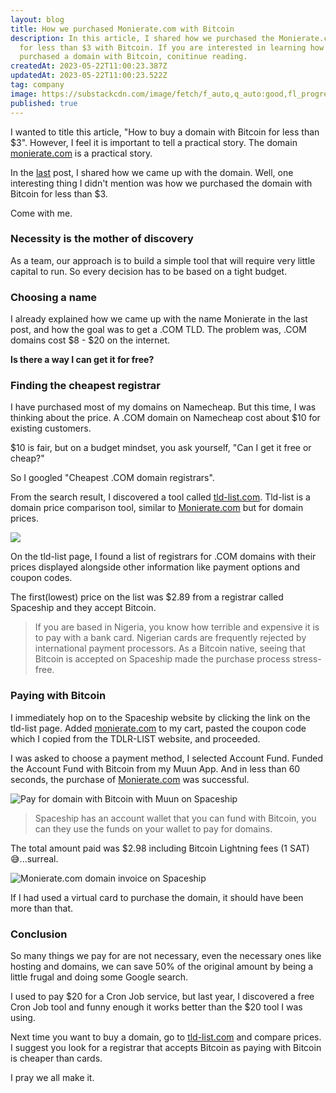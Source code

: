 ```yaml
---
layout: blog
title: How we purchased Monierate.com with Bitcoin
description: In this article, I shared how we purchased the Monierate.com domain
  for less than $3 with Bitcoin. If you are interested in learning how to
  purchased a domain with Bitcoin, conitinue reading.
createdAt: 2023-05-22T11:00:23.387Z
updatedAt: 2023-05-22T11:00:23.522Z
tag: company
image: https://substackcdn.com/image/fetch/f_auto,q_auto:good,fl_progressive:steep/https%3A%2F%2Fsubstack-post-media.s3.amazonaws.com%2Fpublic%2Fimages%2F2bb229ac-611a-49bd-9ea6-b66f371ec9fd_720x701.png
published: true
---
```


I wanted to title this article, "How to buy a domain with Bitcoin for less than $3". However, I feel it is important to tell a practical story. The domain [monierate.com](http://monierate.com/) is a practical story.  
  
In the [last](https://monierate.com/blog/virtualcard/how-i-came-up-with-the-name-monierate-com) post, I shared how we came up with the domain. Well, one interesting thing I didn't mention was how we purchased the domain with Bitcoin for less than $3.

Come with me.

### Necessity is the mother of discovery
As a team, our approach is to build a simple tool that will require very little capital to run. So every decision has to be based on a tight budget.

### Choosing a name

I already explained how we came up with the name Monierate in the last post, and how the goal was to get a .COM TLD. The problem was, .COM domains cost $8 - $20 on the internet.

**Is there a way I can get it for free?**

### Finding the cheapest registrar

I have purchased most of my domains on Namecheap. But this time, I was thinking about the price. A .COM domain on Namecheap cost about $10 for existing customers.  
  
$10 is fair, but on a budget mindset, you ask yourself, "Can I get it free or cheap?"  
  
So I googled "Cheapest .COM domain registrars".  
  
From the search result, I discovered a tool called [tld-list.com](https://tld-list.com/tld/com). Tld-list is a domain price comparison tool, similar to [Monierate.com](http://monierate.com/) but for domain prices.

[](https://substackcdn.com/image/fetch/f_auto,q_auto:good,fl_progressive:steep/https%3A%2F%2Fsubstack-post-media.s3.amazonaws.com%2Fpublic%2Fimages%2F9019c7c8-a415-4998-b7fe-6ad4cdc40e33_754x188.png)

![](https://substackcdn.com/image/fetch/w_1456,c_limit,f_auto,q_auto:good,fl_progressive:steep/https%3A%2F%2Fsubstack-post-media.s3.amazonaws.com%2Fpublic%2Fimages%2F9019c7c8-a415-4998-b7fe-6ad4cdc40e33_754x188.png)

On the tld-list page, I found a list of registrars for .COM domains with their prices displayed alongside other information like payment options and coupon codes.  
  
The first(lowest) price on the list was $2.89 from a registrar called Spaceship and they accept Bitcoin.

> If you are based in Nigeria, you know how terrible and expensive it is to pay with a bank card. Nigerian cards are frequently rejected by international payment processors. As a Bitcoin native, seeing that Bitcoin is accepted on Spaceship made the purchase process stress-free.

### Paying with Bitcoin

I immediately hop on to the Spaceship website by clicking the link on the tld-list page. Added [monierate.com](http://monierate.com/) to my cart, pasted the coupon code which I copied from the TDLR-LIST website, and proceeded.  
  
I was asked to choose a payment method, I selected Account Fund. Funded the Account Fund with Bitcoin from my Muun App. And in less than 60 seconds, the purchase of [Monierate.com](http://monierate.com/) was successful.

[](https://substackcdn.com/image/fetch/f_auto,q_auto:good,fl_progressive:steep/https%3A%2F%2Fsubstack-post-media.s3.amazonaws.com%2Fpublic%2Fimages%2Ff0186692-4889-4ab9-9b5d-aa80e52b1677_718x864.png)

![Pay for domain with Bitcoin with Muun on Spaceship](https://substackcdn.com/image/fetch/w_1456,c_limit,f_auto,q_auto:good,fl_progressive:steep/https%3A%2F%2Fsubstack-post-media.s3.amazonaws.com%2Fpublic%2Fimages%2Ff0186692-4889-4ab9-9b5d-aa80e52b1677_718x864.png "Pay for domain with Bitcoin with Muun on Spaceship")

> Spaceship has an account wallet that you can fund with Bitcoin, you can they use the funds on your wallet to pay for domains.

The total amount paid was $2.98 including Bitcoin Lightning fees (1 SAT) 😅...surreal.

[](https://substackcdn.com/image/fetch/f_auto,q_auto:good,fl_progressive:steep/https%3A%2F%2Fsubstack-post-media.s3.amazonaws.com%2Fpublic%2Fimages%2F2bb229ac-611a-49bd-9ea6-b66f371ec9fd_720x701.png)

![Monierate.com domain invoice on Spaceship](https://substackcdn.com/image/fetch/w_1456,c_limit,f_auto,q_auto:good,fl_progressive:steep/https%3A%2F%2Fsubstack-post-media.s3.amazonaws.com%2Fpublic%2Fimages%2F2bb229ac-611a-49bd-9ea6-b66f371ec9fd_720x701.png "Monierate.com domain invoice on Spaceship")

  
If I had used a virtual card to purchase the domain, it should have been more than that.

### Conclusion

So many things we pay for are not necessary, even the necessary ones like hosting and domains, we can save 50% of the original amount by being a little frugal and doing some Google search.  
  
I used to pay $20 for a Cron Job service, but last year, I discovered a free Cron Job tool and funny enough it works better than the $20 tool I was using.  
  
Next time you want to buy a domain, go to [tld-list.com](https://tld-list.com/tld/com) and compare prices. I suggest you look for a registrar that accepts Bitcoin as paying with Bitcoin is cheaper than cards.

I pray we all make it.